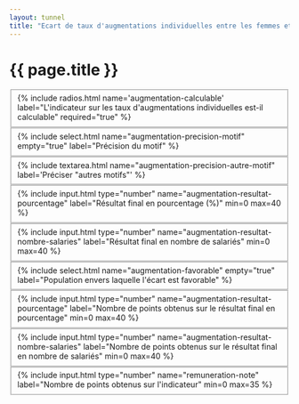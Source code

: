 ```yaml
---
layout: tunnel
title: "Ecart de taux d'augmentations individuelles entre les femmes et les hommes"
---
```


<h1>{{ page.title }}</h1>

<fieldset>
  <div class=row>
    <div>{% include radios.html name='augmentation-calculable' label="L'indicateur sur les taux d'augmentations individuelles est-il calculable" required="true" %}</div>
  </div>
</fieldset>

<fieldset>
  <div class=row>{% include select.html name="augmentation-precision-motif" empty="true" label="Précision du motif" %}</div>
</fieldset>

<fieldset>
  <div class=row>{% include textarea.html name="augmentation-precision-autre-motif" label='Préciser "autres motifs"' %}</div>
</fieldset>

<fieldset>
  <div class=row>{% include input.html type="number" name="augmentation-resultat-pourcentage" label="Résultat final en pourcentage (%)" min=0 max=40 %}</div>
</fieldset>

<fieldset>
  <div class=row>{% include input.html type="number" name="augmentation-resultat-nombre-salaries" label="Résultat final en nombre de salariés" min=0 max=40 %}</div>
</fieldset>

<fieldset>
  <div class=row>{% include select.html name="augmentation-favorable" empty="true" label="Population envers laquelle l'écart est favorable" %}</div>
</fieldset>

<fieldset class="note subnote">
  <div class=row>{% include input.html type="number" name="augmentation-resultat-pourcentage" label="Nombre de points obtenus sur le résultat final en pourcentage" min=0 max=40 %}</div>
</fieldset>

<fieldset class="note subnote">
  <div class=row>{% include input.html type="number" name="augmentation-resultat-nombre-salaries" label="Nombre de points obtenus sur le résultat final en nombre de salariés" min=0 max=40 %}</div>
</fieldset>

<fieldset class=note>
  <div class=row>{% include input.html type="number" name="remuneration-note" label="Nombre de points obtenus sur l'indicateur" min=0 max=35 %}</div>
</fieldset>

<script>
  document.onready = () => {
    const calculOptions = [
      {value: "calculable", label: "oui"},
      {value: "nc", label: "non"},
    ]
    buildRadioOptions(document.querySelector('#field--augmentation-calculable'), calculOptions)
    const motifsOptions = [
      { value: 'asbaugi', label: "Absence d'augmentations individuelles"},
      { value: 'xxxxxx', label: "L'entreprise ne comporte pas au moins 5 femmes et 5 hommes"},
      { value: 'autre', label: "Autres motifs"},
    ]
    buildSelectOptions(document.querySelector('#field--augmentation-precision-motif'), motifsOptions)
    const favorableOptions = [
      { value: 'femmes', label: "Femmes" },
      { value: 'hommes', label: "Hommes" }
    ]
    buildSelectOptions(document.querySelector('#field--augmentation-favorable'), favorableOptions)
  }
</script>